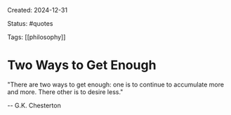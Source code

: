 Created: 2024-12-31

Status: #quotes 

Tags: [[philosophy]]

# Two Ways to Get Enough

"There are two ways to get enough: one is to continue to accumulate more
and more. There other is to desire less."

-- G.K. Chesterton

